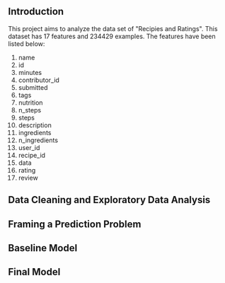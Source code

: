 ## Introduction
This project aims to analyze the data set of "Recipies and Ratings".
This dataset has 17 features and 234429 examples. The features have been listed below:
1. name
2. id
3. minutes
4. contributor_id
5. submitted
6. tags
7. nutrition
8. n_steps
9. steps
10. description
11. ingredients
12. n_ingredients
13. user_id
14. recipe_id
15. data
16. rating
17. review

## Data Cleaning and Exploratory Data Analysis

## Framing a Prediction Problem

## Baseline Model

## Final Model
